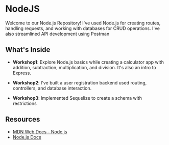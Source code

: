 # NodeJS 

Welcome to our Node.js Repository! I've used Node.js for creating routes, handling requests, and working with databases for CRUD operations. I've also streamlined API development using Postman

## What's Inside

- **Workshop1**: Explore Node.js basics while creating a calculator app with addition, subtraction, multiplication, and division. It's also an intro to Express.

- **Workshop2**: I've built a user registration backend used routing, controllers, and database interaction.

- **Workshop3**: Implemented Sequelize to create a schema with restrictions

## Resources

- [MDN Web Docs - Node.js](https://developer.mozilla.org/en-US/docs/Learn/Server-side/Express_Nodejs/Introduction)
- [Node.js Docs](https://nodejs.org/en/docs)


